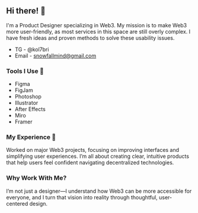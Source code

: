 

## Hi there! 👋
I'm a Product Designer specializing in Web3. My mission is to make Web3 more user-friendly, as most services in this space are still overly complex. I have fresh ideas and proven methods to solve these usability issues.

- TG - @kol7bri
- Email - snowfallmind@gmail.com

### Tools I Use 🎨
- Figma
- FigJam
- Photoshop
- Illustrator
- After Effects
- Miro
- Framer

### My Experience 🚀
Worked on major Web3 projects, focusing on improving interfaces and simplifying user experiences.
I’m all about creating clear, intuitive products that help users feel confident navigating decentralized technologies.

### Why Work With Me?
I’m not just a designer—I understand how Web3 can be more accessible for everyone, and I turn that vision into reality through thoughtful, user-centered design.


